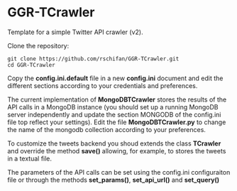 # GGR-TCrawler

Template for a simple Twitter API crawler (v2). 

Clone the repository:

    git clone https://github.com/rschifan/GGR-TCrawler.git
    cd GGR-TCrawler

Copy the **config.ini.default** file in a new **config.ini** document and edit the different sections according to your credentials and preferences. 

The current implementation of **MongoDBTCrawler** stores the results of the API calls in a MongoDB instance (you should set up a running MongoDB server independently and update the section MONGODB of the config.ini file top reflect your settings). Edit the file **MongoDBTCrawler.py** to change the name of the mongodb collection according to your preferences.

To customize the tweets backend you shoud extends the class **TCrawler** and override the method **save()** allowing, for example, to stores the tweets in a textual file.

The parameters of the API calls can be set using the config.ini configuraiton file or through the methods **set_params()**, **set_api_url()** and **set_query()**
